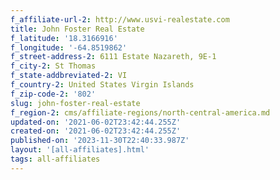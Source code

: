 ```yaml
---
f_affiliate-url-2: http://www.usvi-realestate.com
title: John Foster Real Estate
f_latitude: '18.3166916'
f_longitude: '-64.8519862'
f_street-address-2: 6111 Estate Nazareth, 9E-1­
f_city-2: St Thomas­
f_state-addbreviated-2: VI­
f_country-2: United States Virgin Islands
f_zip-code-2: '802'
slug: john-foster-real-estate
f_region-2: cms/affiliate-regions/north-central-america.md
updated-on: '2021-06-02T23:42:44.255Z'
created-on: '2021-06-02T23:42:44.255Z'
published-on: '2023-11-30T22:40:33.987Z'
layout: '[all-affiliates].html'
tags: all-affiliates
---
```



